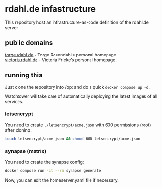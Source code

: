 # rdahl.de infastructure

This repository host an infrastructure-as-code definition of the rdahl.de server.

## public domains

[torge.rdahl.de](https://torge.rdahl.de) - Torge Rosendahl's personal homepage.  
[victoria.rdahl.de](https://victoria.rdahl.de) - Victoria Fricke's personal homepage.

## running this

Just clone the repository into /opt and do a quick `docker compose up -d`.

Watchtower will take care of automatically deploying the latest images of all services.

### letsencrypt

You need to create `./letsencrypt/acme.json` with 600 permissions (root) after cloning:

```bash
touch letsencrypt/acme.json && chmod 600 letsencrypt/acme.json
```

### synapse (matrix)

You need to create the synapse config:

```bash
docker compose run -it --rm synapse generate
```

Now, you can edit the homeserver.yaml file if necessary.
